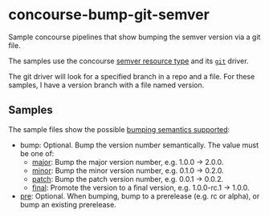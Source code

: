 # concourse-bump-git-semver
Sample concourse pipelines that show bumping the semver version via a git file.

The samples use the concourse [semver resource type](https://github.com/concourse/semver-resource#readme) and its [`git`](https://github.com/concourse/semver-resource#git-driver) driver.

The git driver will look for a specified branch in a repo and a file. For these samples, I have a version branch with a file named version.

## Samples
The sample files show the possible [bumping semantics supported](https://github.com/concourse/semver-resource#version-bumping-semantics):
* bump: Optional. Bump the version number semantically. The value must be one of:
  * [major](pipeline-bump-major.yml): Bump the major version number, e.g. 1.0.0 -> 2.0.0.
  * [minor](pipeline-bump-minor.yml): Bump the minor version number, e.g. 0.1.0 -> 0.2.0.
  * [patch](pipeline-bump-patch.yml): Bump the patch version number, e.g. 0.0.1 -> 0.0.2.
  * [final](pipeline-bump-final.yml): Promote the version to a final version, e.g. 1.0.0-rc.1 -> 1.0.0.
* [pre](pipeline-bump-prerelease.yml): Optional. When bumping, bump to a prerelease (e.g. rc or alpha), or bump an existing prerelease.

